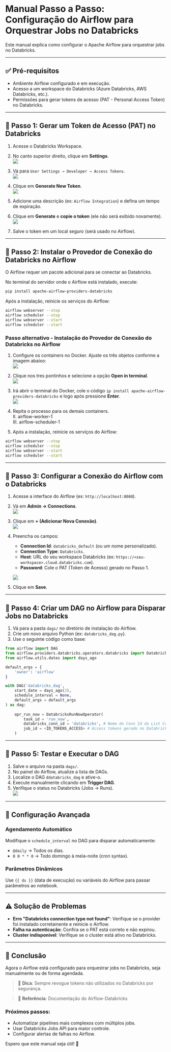 # Manual Passo a Passo: Configuração do Airflow para Orquestrar Jobs no Databricks

Este manual explica como configurar o Apache Airflow para orquestrar jobs no Databricks.

---

## ✅ Pré-requisitos

* Ambiente Airflow configurado e em execução.
* Acesso a um workspace do Databricks (Azure Databricks, AWS Databricks, etc.).
* Permissões para gerar tokens de acesso (PAT - Personal Access Token) no Databricks.

---

## 🧩 Passo 1: Gerar um Token de Acesso (PAT) no Databricks

1. Acesse o Databricks Workspace.
2. No canto superior direito, clique em **Settings**.<br>
![](https://github.com/Adrianogvs/airflow-databricks-orchestration/blob/main/img/01.png)

4. Vá para `User Settings → Developer → Access Tokens`.<br>
![](https://github.com/Adrianogvs/airflow-databricks-orchestration/blob/main/img/02.png)

5. Clique em **Generate New Token**.<br>
![](https://github.com/Adrianogvs/airflow-databricks-orchestration/blob/main/img/03.png)

6. Adicione uma descrição (ex: `Airflow Integration`) e defina um tempo de expiração.

7. Clique em **Generate** e **copie o token** (ele não será exibido novamente).<br>
![](https://github.com/Adrianogvs/airflow-databricks-orchestration/blob/main/img/04.png)

8. Salve o token em um local seguro (será usado no Airflow).

---

## 🧩 Passo 2: Instalar o Provedor de Conexão do Databricks no Airflow

O Airflow requer um pacote adicional para se conectar ao Databricks.

No terminal do servidor onde o Airflow está instalado, execute:

```bash
pip install apache-airflow-providers-databricks
```

Após a instalação, reinicie os serviços do Airflow:

```bash
airflow webserver --stop  
airflow scheduler --stop  
airflow webserver --start  
airflow scheduler --start  
```
### Passo alternativo - Instalação do Provedor de Conexão do Databricks no Airflow

1. Configure os containers no Docker. Ajuste os três objetos conforme a imagem abaixo:<br>
![](https://github.com/Adrianogvs/airflow-databricks-orchestration/blob/main/img/05.png)

2. Clique nos tres pontinhos e selecione a opção **Open in terminal**. <br>
![](https://github.com/Adrianogvs/airflow-databricks-orchestration/blob/main/img/06.png)

3. Irá abrir o terminal do Docker, cole o código ```ip install apache-airflow-providers-databricks``` e logo após pressione **Enter**.<br>
![](https://github.com/Adrianogvs/airflow-databricks-orchestration/blob/main/img/08.png)

4. Repita o processo para os demais containers.<br>
   II. airflow-worker-1<br>
   III. airflow-scheduler-1

5. Após a instalação, reinicie os serviços do Airflow:

```bash
airflow webserver --stop  
airflow scheduler --stop  
airflow webserver --start  
airflow scheduler --start  
```
---

## 🧩 Passo 3: Configurar a Conexão do Airflow com o Databricks

1. Acesse a interface do Airflow (ex: `http://localhost:8080`).

2. Vá em **Admin → Connections**.<br>
![](https://github.com/Adrianogvs/airflow-databricks-orchestration/blob/main/img/10.png)

3. Clique em **+ (Adicionar Nova Conexão)**.<br>
![](https://github.com/Adrianogvs/airflow-databricks-orchestration/blob/main/img/11.png)

4. Preencha os campos:

   * **Connection Id**: `databricks_default` (ou um nome personalizado).
   * **Connection Type**: `Databricks`.
   * **Host**: URL do seu workspace Databricks (ex: `https://<seu-workspace>.cloud.databricks.com`).
   * **Password**: Cole o PAT (Token de Acesso) gerado no Passo 1.<br>
   
    ![](https://github.com/Adrianogvs/airflow-databricks-orchestration/blob/main/img/14.png)

5. Clique em **Save**.

---

## 🧩 Passo 4: Criar um DAG no Airflow para Disparar Jobs no Databricks

1. Vá para a pasta `dags/` no diretório de instalação do Airflow.
2. Crie um novo arquivo Python (ex: `databricks_dag.py`).
3. Use o seguinte código como base:

```python
from airflow import DAG
from airflow.providers.databricks.operators.databricks import DatabricksRunNowOperator
from airflow.utils.dates import days_ago

default_args = {
    'owner': 'airflow'
}

with DAG('databricks_dag',
    start_date = days_ago(2),
    schedule_interval = None,
    default_args = default_args
) as dag:
    
    opr_run_now = DatabricksRunNowOperator(
        task_id = 'run_now',
        databricks_conn_id = 'databricks', # Nome do Conn Id da List Connection
        job_id = <ID_TOKENS_ACCESS> # Access tokens gerado no Databricks 
    )

```

---

## 🧩 Passo 5: Testar e Executar o DAG

1. Salve o arquivo na pasta `dags/`.
2. No painel do Airflow, atualize a lista de DAGs.
3. Localize o DAG `ddatabricks_dag` e ative-o.
4. Execute manualmente clicando em **Trigger DAG**.
5. Verifique o status no Databricks (Jobs → Runs).<br>
![](https://github.com/Adrianogvs/airflow-databricks-orchestration/blob/main/img/15.png)

---

## 📅 Configuração Avançada

### Agendamento Automático

Modifique o `schedule_interval` no DAG para disparar automaticamente:

* `@daily` → Todos os dias.
* `0 0 * * 0` → Todo domingo à meia-noite (cron syntax).

### Parâmetros Dinâmicos

Use `{{ ds }}` (data de execução) ou variáveis do Airflow para passar parâmetros ao notebook.

---

## ⚠️ Solução de Problemas

* **Erro "Databricks connection type not found"**: Verifique se o provider foi instalado corretamente e reinicie o Airflow.
* **Falha na autenticação**: Confira se o PAT está correto e não expirou.
* **Cluster indisponível**: Verifique se o cluster está ativo no Databricks.

---

## 🚀 Conclusão

Agora o Airflow está configurado para orquestrar jobs no Databricks, seja manualmente ou de forma agendada.

> 📌 **Dica**: Sempre revogue tokens não utilizados no Databricks por segurança.

> 🔗 **Referência**: Documentação do Airflow-Databricks

### Próximos passos:

* Automatizar pipelines mais complexos com múltiplos jobs.
* Usar Databricks Jobs API para maior controle.
* Configurar alertas de falhas no Airflow.

Espero que este manual seja útil! 🚀
